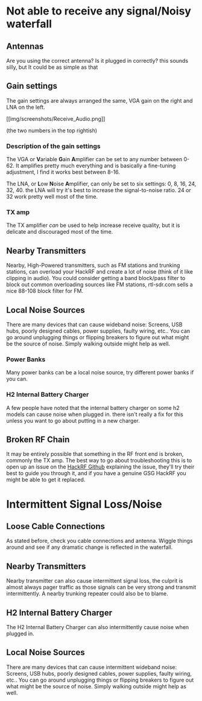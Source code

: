 # Not able to receive any signal/Noisy waterfall
 
## Antennas
Are you using the correct antenna? Is it plugged in correctly? this sounds silly, but It could be as simple as that
## Gain settings
The gain settings are always arranged the same, VGA gain on the right and LNA on the left.

[[img/screenshots/Receive_Audio.png]]

(the two numbers in the top rightish)
### Description of the gain settings
The VGA or **V**ariable **G**ain **A**mplifier can be set to any number between 0-62. It amplifies pretty much everything and is basically a fine-tuning adjustment, I find it works best between 8-16.

The LNA, or **L**ow **N**oise **A**mplifier, can only be set to six settings: 0, 8, 16, 24, 32, 40. the LNA will try it's best to increase the signal-to-noise ratio. 24 or 32 work pretty well most of the time.

### TX amp
The TX amplifier _can_ be used to help increase receive quality, but it is delicate and discouraged most of the time.

## Nearby Transmitters
Nearby, High-Powered transmitters, such as FM stations and trunking stations, can overload your HackRF and create a lot of noise (think of it like clipping in audio). You could consider getting a band block/pass filter to block out common overloading sources like FM stations, rtl-sdr.com sells a nice 88-108 block filter for FM.

## Local Noise Sources
There are many devices that can cause wideband noise: Screens, USB hubs, poorly designed cables, power supplies, faulty wiring, etc.. You can go around unplugging things or flipping breakers to figure out what might be the source of noise. Simply walking outside might help as well.
### Power Banks
Many power banks can be a local noise source, try different power banks if you can.
### H2 Internal Battery Charger
A few people have noted that the internal battery charger on some h2 models can cause noise when plugged in. there isn't really a fix for this unless you want to go about putting in a new charger.
## Broken RF Chain
It may be entirely possible that something in the RF front end is broken, commonly the TX amp. The best way to go about troubleshooting this is to open up an issue on the [HackRF Github](https://github.com/mossmann/hackrf) explaining the issue, they'll try their best to guide you through it, and if you have a genuine GSG HackRF you might be able to get it replaced.



# Intermittent Signal Loss/Noise
## Loose Cable Connections
As stated before, check you cable connections and antenna. Wiggle things around and see if any dramatic change is reflected in the waterfall.
## Nearby Transmitters
Nearby transmitter can also cause intermittent signal loss, the culprit is almost always pager traffic as those signals can be very strong and transmit intermittently. A nearby trunking repeater could also be to blame.
## H2 Internal Battery Charger
The H2 Internal Battery Charger can also intermittently cause noise when plugged in.
## Local Noise Sources
There are many devices that can cause intermittent wideband noise: Screens, USB hubs, poorly designed cables, power supplies, faulty wiring, etc.. You can go around unplugging things or flipping breakers to figure out what might be the source of noise. Simply walking outside might help as well.